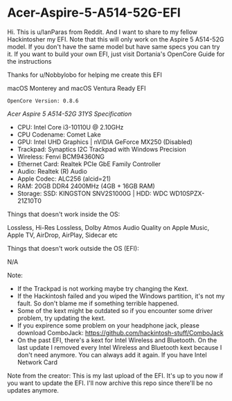 # Acer-Aspire-5-A514-52G-EFI
Hi. This is u/IanParas from Reddit. And I want to share to my fellow Hackintosher my EFI. Note that this will only work on the Aspire 5 A514-52G model. If you don't have the same model but have same specs you can try it. If you want to build your own EFI, just visit Dortania's OpenCore Guide for the instructions

Thanks for u/Nobbylobo for helping me create this EFI

macOS Monterey and macOS Ventura Ready EFI

`OpenCore Version: 0.8.6`

*Acer Aspire 5 A514-52G 31YS Specification*

- CPU: Intel Core i3-10110U @ 2.10GHz
- CPU Codename: Comet Lake
- GPU: Intel UHD Graphics | nVIDIA GeForce MX250 (Disabled)
- Trackpad: Synaptics I2C Trackpad with Windows Precision 
- Wireless: Fenvi BCM94360NG
- Ethernet Card: Realtek PCIe GbE Family Controller
- Audio: Realtek (R) Audio
- Apple Codec: ALC256 (alcid=21)
- RAM: 20GB DDR4 2400MHz (4GB + 16GB RAM)
- Storage:  SSD: KINGSTON SNV2S1000G | HDD: WDC WD10SPZX-21Z10T0


Things that doesn't work inside the OS: 

Lossless, Hi-Res Lossless, Dolby Atmos Audio Quality on Apple Music, Apple TV, AirDrop, AirPlay, Sidecar etc


Things that doesn't work outside the OS (EFI):

N/A

Note:
- If the Trackpad is not working maybe try changing the Kext.
- If the Hackintosh failed and you wiped the Windows partition, it's not my fault. So don't blame me if something terrible happened.
- Some of the kext might be outdated so if you encounter some driver problem, try updating the kext.
- If you expirence some problem on your headphone jack, please download ComboJack: https://github.com/hackintosh-stuff/ComboJack
- On the past EFI, there's a kext for Intel Wireless and Bluetooth. On the last update I removed every Intel Wireless and Bluetooth kext because I don't need anymore. You can always add it again. If you have Intel Network Card

Note from the creator:
This is my last upload of the EFI. It's up to you now if you want to update the EFI. I'll now archive this repo since there'll be no updates anymore.
